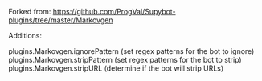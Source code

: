 Forked from: https://github.com/ProgVal/Supybot-plugins/tree/master/Markovgen

Additions:

plugins.Markovgen.ignorePattern (set regex patterns for the bot to ignore)
plugins.Markovgen.stripPattern (set regex patterns for the bot to strip)
plugins.Markovgen.stripURL (determine if the bot will strip URLs)


